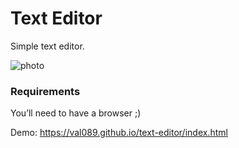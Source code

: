 # Text Editor

Simple text editor.

![photo](https://user-images.githubusercontent.com/30775271/117261193-29fd1280-ae50-11eb-83df-d48ae16ba095.JPG)

### Requirements

You’ll need to have a browser ;)

Demo: https://val089.github.io/text-editor/index.html
